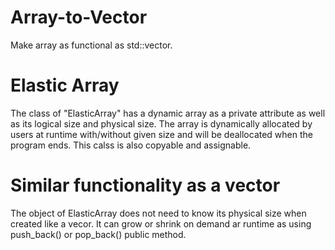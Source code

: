 # Array-to-Vector
Make array as functional as std::vector.




# Elastic Array
The class of "ElasticArray" has a dynamic array as a private attribute as well as its logical size and physical size. The array is dynamically allocated by users at runtime with/without given size and will be deallocated when the program ends. This calss is also copyable and assignable.


# Similar functionality as a vector
The object of ElasticArray does not need to know its physical size when created like a vecor. It can grow or shrink on demand ar runtime as using push_back() or pop_back() public method.


